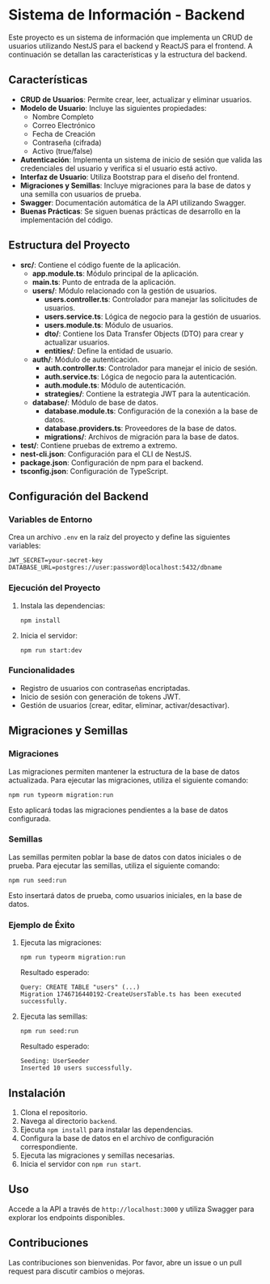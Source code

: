 # Sistema de Información - Backend

Este proyecto es un sistema de información que implementa un CRUD de usuarios utilizando NestJS para el backend y ReactJS para el frontend. A continuación se detallan las características y la estructura del backend.

## Características

- **CRUD de Usuarios**: Permite crear, leer, actualizar y eliminar usuarios.
- **Modelo de Usuario**: Incluye las siguientes propiedades:
  - Nombre Completo
  - Correo Electrónico
  - Fecha de Creación
  - Contraseña (cifrada)
  - Activo (true/false)
- **Autenticación**: Implementa un sistema de inicio de sesión que valida las credenciales del usuario y verifica si el usuario está activo.
- **Interfaz de Usuario**: Utiliza Bootstrap para el diseño del frontend.
- **Migraciones y Semillas**: Incluye migraciones para la base de datos y una semilla con usuarios de prueba.
- **Swagger**: Documentación automática de la API utilizando Swagger.
- **Buenas Prácticas**: Se siguen buenas prácticas de desarrollo en la implementación del código.

## Estructura del Proyecto

- **src/**: Contiene el código fuente de la aplicación.
  - **app.module.ts**: Módulo principal de la aplicación.
  - **main.ts**: Punto de entrada de la aplicación.
  - **users/**: Módulo relacionado con la gestión de usuarios.
    - **users.controller.ts**: Controlador para manejar las solicitudes de usuarios.
    - **users.service.ts**: Lógica de negocio para la gestión de usuarios.
    - **users.module.ts**: Módulo de usuarios.
    - **dto/**: Contiene los Data Transfer Objects (DTO) para crear y actualizar usuarios.
    - **entities/**: Define la entidad de usuario.
  - **auth/**: Módulo de autenticación.
    - **auth.controller.ts**: Controlador para manejar el inicio de sesión.
    - **auth.service.ts**: Lógica de negocio para la autenticación.
    - **auth.module.ts**: Módulo de autenticación.
    - **strategies/**: Contiene la estrategia JWT para la autenticación.
  - **database/**: Módulo de base de datos.
    - **database.module.ts**: Configuración de la conexión a la base de datos.
    - **database.providers.ts**: Proveedores de la base de datos.
    - **migrations/**: Archivos de migración para la base de datos.
- **test/**: Contiene pruebas de extremo a extremo.
- **nest-cli.json**: Configuración para el CLI de NestJS.
- **package.json**: Configuración de npm para el backend.
- **tsconfig.json**: Configuración de TypeScript.

## Configuración del Backend

### Variables de Entorno
Crea un archivo `.env` en la raíz del proyecto y define las siguientes variables:
```
JWT_SECRET=your-secret-key
DATABASE_URL=postgres://user:password@localhost:5432/dbname
```

### Ejecución del Proyecto
1. Instala las dependencias:
   ```
   npm install
   ```
2. Inicia el servidor:
   ```
   npm run start:dev
   ```

### Funcionalidades
- Registro de usuarios con contraseñas encriptadas.
- Inicio de sesión con generación de tokens JWT.
- Gestión de usuarios (crear, editar, eliminar, activar/desactivar).

## Migraciones y Semillas

### Migraciones
Las migraciones permiten mantener la estructura de la base de datos actualizada. Para ejecutar las migraciones, utiliza el siguiente comando:
```
npm run typeorm migration:run
```
Esto aplicará todas las migraciones pendientes a la base de datos configurada.

### Semillas
Las semillas permiten poblar la base de datos con datos iniciales o de prueba. Para ejecutar las semillas, utiliza el siguiente comando:
```
npm run seed:run
```
Esto insertará datos de prueba, como usuarios iniciales, en la base de datos.

### Ejemplo de Éxito
1. Ejecuta las migraciones:
   ```
   npm run typeorm migration:run
   ```
   Resultado esperado:
   ```
   Query: CREATE TABLE "users" (...)
   Migration 1746716440192-CreateUsersTable.ts has been executed successfully.
   ```

2. Ejecuta las semillas:
   ```
   npm run seed:run
   ```
   Resultado esperado:
   ```
   Seeding: UserSeeder
   Inserted 10 users successfully.
   ```

## Instalación

1. Clona el repositorio.
2. Navega al directorio `backend`.
3. Ejecuta `npm install` para instalar las dependencias.
4. Configura la base de datos en el archivo de configuración correspondiente.
5. Ejecuta las migraciones y semillas necesarias.
6. Inicia el servidor con `npm run start`.

## Uso

Accede a la API a través de `http://localhost:3000` y utiliza Swagger para explorar los endpoints disponibles.

## Contribuciones

Las contribuciones son bienvenidas. Por favor, abre un issue o un pull request para discutir cambios o mejoras.